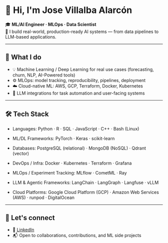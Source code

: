 # 👋 Hi, I'm Jose Villalba Alarcón

🎓 **ML/AI Engineer · MLOps · Data Scientist**  
🚀 I build real-world, production-ready AI systems — from data pipelines to LLM-based applications.

---

## 🔧 What I do

- 💡 Machine Learning / Deep Learning for real use cases (forecasting, churn, NLP, AI-Powered tools)
- ⚙️ MLOps: model tracking, reproducibility, pipelines, deployment
- ☁️ Cloud-native ML: AWS, GCP, Terraform, Docker, Kubernetes
- 🧠 LLM integrations for task automation and user-facing systems

---

## 🛠️ Tech Stack

- Languages:
Python · R · SQL · JavaScript · C++ · Bash (Linux)

- ML/DL Frameworks:
PyTorch · Keras · scikit-learn

- Databases:
PostgreSQL (relational) · MongoDB (NoSQL) · Qdrant (vector)

- DevOps / Infra:
Docker · Kubernetes · Terraform · Grafana

- MLOps / Experiment Tracking:
MLflow · CometML · Ray

- LLM & Agentic Frameworks:
LangChain · LangGraph · Langfuse · vLLM

- Cloud Platforms:
Google Cloud Platform (GCP) · Amazon Web Services (AWS) · runpod · DigitalOcean

---

## 🔗 Let's connect

- 📄 [LinkedIn](https://www.linkedin.com/in/jose-villalba-alarc%C3%B3n-a50398204/)
- 📬 Open to collaborations, contributions, and ML side projects
